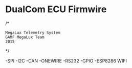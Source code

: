 # DualCom ECU Firmwire
/*

    MegaLux Telemetry System
    GAMF MegaLux Team
    2015

*/

-SPI
-I2C
-CAN
-ONEWIRE
-RS232
-GPIO
-ESP8286 WIFI
